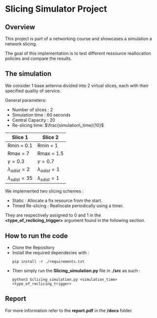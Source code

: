 # Slicing Simulator Project

## Overview
This project is part of a networking course and showcases a simulation a network slicing.

The goal of this implementation is to test different ressource reallocation policies and compare the results.

## The simulation
We consider 1 base antenna divided into 2 virtual slices, each with their specified quality of service.

General parameters:
- Number of slices : 2
- Simulation time : 60 seconds
- Central Capacity : 20
- Re-slicing time: $\frac{simulation\_time}{10}$

|Slice 1|Slice 2|
|----|----|
|Rmin = 0.1|Rmin = 1|
|Rmax = 7|Rmax = 1.5|
|$\gamma = 0.3$|$\gamma =0.7$|
|$\lambda_{adist} = 2$|$\lambda_{adist} = 1$|
|$\lambda_{sdist} = 35$|$\lambda_{sdist} = 1$|

We implemented two slicing schemes :
- Static : Allocate a fix resource from the start.
- Timed Re-slicing : Reallocate periodically using a timer.

They are respectively assigned to 0 and 1 in the __<type_of_reclicing_trigger>__ argument found in the following section.

## How to run the code
- Clone the Repository 
- Install the required dependecies with :
  ```
  pip install -r ./requirements.txt
  ```
- Then simply run the __Slicing_simulation.py__ file in __./src__ as such :
    ```
    python3 Sclicing_simulation.py <simulation_time> <type_of_reclicing_trigger>
    ```

## Report

For more information refer to the __report.pdf__ in the __/docs__ folder.